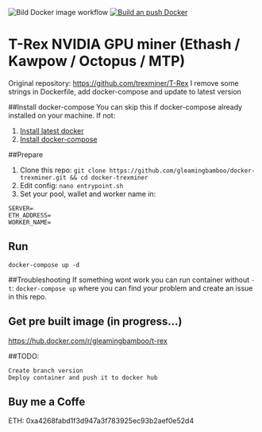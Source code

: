
![Bild Docker image workflow](https://github.com/gleamingbamboo/docker-trexminer/actions/workflows/docker-image.yml/badge.svg)
[![Build an push Docker](https://github.com/gleamingbamboo/docker-trexminer/actions/workflows/docker-publish.yml/badge.svg?event=push)](https://github.com/gleamingbamboo/docker-trexminer/actions/workflows/docker-publish.yml)
# T-Rex NVIDIA GPU miner (Ethash / Kawpow / Octopus / MTP)
Original repository: https://github.com/trexminer/T-Rex
I remove some strings in Dockerfile, add docker-compose and update to latest version

##Install docker-compose
You can skip this if docker-compose already installed on your machine.
If not:
1. [Install latest docker](https://docs.docker.com/engine/install/ "Install docker-compose")
2. [Install docker-compose](https://docs.docker.com/compose/install/ "Install docker-compose")



##Prepare
1. Clone this repo:
`git clone https://github.com/gleamingbamboo/docker-trexminer.git && cd docker-trexminer`
2. Edit config:
`nano entrypoint.sh`
3. Set your pool, wallet and worker name in:
```
SERVER=
ETH_ADDRESS=
WORKER_NAME=
```

## Run

```
docker-compose up -d
```

##Troubleshooting
If something wont work you can run container without `-t`:
`docker-compose up` where you can find your problem and create an issue in this repo.

## Get pre built image (in progress...)
https://hub.docker.com/r/gleamingbamboo/t-rex

##TODO:
```
Create branch version
Deploy container and push it to docker hub
```

## Buy me a Coffe
ETH: 0xa4268fabd1f3d947a3f783925ec93b2aef0e52d4
